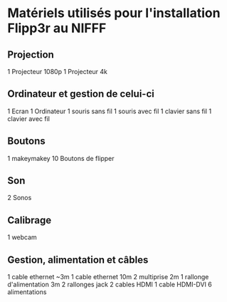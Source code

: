 # Matériels utilisés pour l'installation Flipp3r au NIFFF

## Projection
1 Projecteur 1080p
1 Projecteur 4k

## Ordinateur et gestion de celui-ci
1 Ecran
1 Ordinateur
1 souris sans fil
1 souris avec fil
1 clavier sans fil
1 clavier avec fil

## Boutons
1 makeymakey
10 Boutons de flipper

## Son
2 Sonos

## Calibrage
1 webcam

## Gestion, alimentation et câbles
1 cable ethernet ~3m
1 cable ethernet 10m
2 multiprise 2m
1 rallonge d'alimentation 3m
2 rallonges jack
2 cables HDMI
1 cable HDMI-DVI
6 alimentations